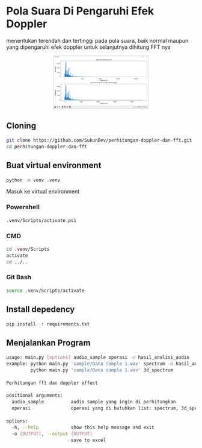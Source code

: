 # Pola Suara Di Pengaruhi Efek Doppler

menentukan terendah dan tertinggi pada pola suara, baik normal maupun yang dipengaruhi efek doppler untuk selanjutnya dihitung FFT nya

<p align="center"><img src="assets/charts.PNG" width="50%"></img></p>

## Cloning

```bash
git clone https://github.com/SukunDev/perhitungan-doppler-dan-fft.git
cd perhitungan-doppler-dan-fft
```

## Buat virtual environment

```bash
python -m venv .venv
```

Masuk ke virtual environment

### Powershell

```bash
.venv/Scripts/activate.ps1
```

### CMD

```bash
cd .venv/Scripts
activate
cd ../..
```

### Git Bash

```bash
source .venv/Scripts/activate
```

## Install depedency

```bash
pip install -r requirements.txt
```

## Menjalankan Program

```bash
usage: main.py [options] audio_sample operasi -o hasil_analisi_audio
example: python main.py 'sample/Data sample 1.wav' spectrum -o hasil_analisi_audio
         python main.py 'sample/Data sample 1.wav' 3d_spectrum

Perhitungan fft dan doppler effect

positional arguments:
  audio_sample          audio sample yang ingin di perhitungkan
  operasi               operasi yang di butuhkan list: spectrum, 3d_spectrum

options:
  -h, --help            show this help message and exit
  -o [OUTPUT], --output [OUTPUT]
                        save to excel
```
